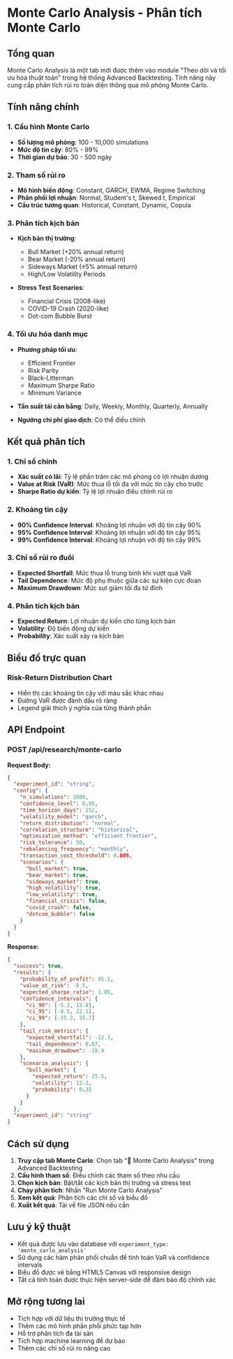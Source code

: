# Monte Carlo Analysis - Phân tích Monte Carlo

## Tổng quan

Monte Carlo Analysis là một tab mới được thêm vào module "Theo dõi và tối ưu hóa thuật toán" trong hệ thống Advanced Backtesting. Tính năng này cung cấp phân tích rủi ro toàn diện thông qua mô phỏng Monte Carlo.

## Tính năng chính

### 1. Cấu hình Monte Carlo
- **Số lượng mô phỏng**: 100 - 10,000 simulations
- **Mức độ tin cậy**: 80% - 99%
- **Thời gian dự báo**: 30 - 500 ngày

### 2. Tham số rủi ro
- **Mô hình biến động**: Constant, GARCH, EWMA, Regime Switching
- **Phân phối lợi nhuận**: Normal, Student's t, Skewed t, Empirical
- **Cấu trúc tương quan**: Historical, Constant, Dynamic, Copula

### 3. Phân tích kịch bản
- **Kịch bản thị trường**:
  - Bull Market (+20% annual return)
  - Bear Market (-20% annual return)
  - Sideways Market (±5% annual return)
  - High/Low Volatility Periods

- **Stress Test Scenarios**:
  - Financial Crisis (2008-like)
  - COVID-19 Crash (2020-like)
  - Dot-com Bubble Burst

### 4. Tối ưu hóa danh mục
- **Phương pháp tối ưu**:
  - Efficient Frontier
  - Risk Parity
  - Black-Litterman
  - Maximum Sharpe Ratio
  - Minimum Variance

- **Tần suất tái cân bằng**: Daily, Weekly, Monthly, Quarterly, Annually
- **Ngưỡng chi phí giao dịch**: Có thể điều chỉnh

## Kết quả phân tích

### 1. Chỉ số chính
- **Xác suất có lãi**: Tỷ lệ phần trăm các mô phỏng có lợi nhuận dương
- **Value at Risk (VaR)**: Mức thua lỗ tối đa với mức tin cậy cho trước
- **Sharpe Ratio dự kiến**: Tỷ lệ lợi nhuận điều chỉnh rủi ro

### 2. Khoảng tin cậy
- **90% Confidence Interval**: Khoảng lợi nhuận với độ tin cậy 90%
- **95% Confidence Interval**: Khoảng lợi nhuận với độ tin cậy 95%
- **99% Confidence Interval**: Khoảng lợi nhuận với độ tin cậy 99%

### 3. Chỉ số rủi ro đuôi
- **Expected Shortfall**: Mức thua lỗ trung bình khi vượt quá VaR
- **Tail Dependence**: Mức độ phụ thuộc giữa các sự kiện cực đoan
- **Maximum Drawdown**: Mức sụt giảm tối đa từ đỉnh

### 4. Phân tích kịch bản
- **Expected Return**: Lợi nhuận dự kiến cho từng kịch bản
- **Volatility**: Độ biến động dự kiến
- **Probability**: Xác suất xảy ra kịch bản

## Biểu đồ trực quan

### Risk-Return Distribution Chart
- Hiển thị các khoảng tin cậy với màu sắc khác nhau
- Đường VaR được đánh dấu rõ ràng
- Legend giải thích ý nghĩa của từng thành phần

## API Endpoint

### POST /api/research/monte-carlo

**Request Body:**
```json
{
  "experiment_id": "string",
  "config": {
    "n_simulations": 1000,
    "confidence_level": 0.95,
    "time_horizon_days": 252,
    "volatility_model": "garch",
    "return_distribution": "normal",
    "correlation_structure": "historical",
    "optimization_method": "efficient_frontier",
    "risk_tolerance": 50,
    "rebalancing_frequency": "monthly",
    "transaction_cost_threshold": 0.005,
    "scenarios": {
      "bull_market": true,
      "bear_market": true,
      "sideways_market": true,
      "high_volatility": true,
      "low_volatility": true,
      "financial_crisis": false,
      "covid_crash": false,
      "dotcom_bubble": false
    }
  }
}
```

**Response:**
```json
{
  "success": true,
  "results": {
    "probability_of_profit": 95.2,
    "value_at_risk": -8.5,
    "expected_sharpe_ratio": 1.85,
    "confidence_intervals": {
      "ci_90": [-5.2, 15.8],
      "ci_95": [-8.5, 22.1],
      "ci_99": [-15.3, 35.7]
    },
    "tail_risk_metrics": {
      "expected_shortfall": -12.3,
      "tail_dependence": 0.67,
      "maximum_drawdown": -18.9
    },
    "scenario_analysis": {
      "bull_market": {
        "expected_return": 25.5,
        "volatility": 12.3,
        "probability": 0.35
      }
    }
  },
  "experiment_id": "string"
}
```

## Cách sử dụng

1. **Truy cập tab Monte Carlo**: Chọn tab "🎲 Monte Carlo Analysis" trong Advanced Backtesting
2. **Cấu hình tham số**: Điều chỉnh các tham số theo nhu cầu
3. **Chọn kịch bản**: Bật/tắt các kịch bản thị trường và stress test
4. **Chạy phân tích**: Nhấn "Run Monte Carlo Analysis"
5. **Xem kết quả**: Phân tích các chỉ số và biểu đồ
6. **Xuất kết quả**: Tải về file JSON nếu cần

## Lưu ý kỹ thuật

- Kết quả được lưu vào database với `experiment_type: 'monte_carlo_analysis'`
- Sử dụng các hàm phân phối chuẩn để tính toán VaR và confidence intervals
- Biểu đồ được vẽ bằng HTML5 Canvas với responsive design
- Tất cả tính toán được thực hiện server-side để đảm bảo độ chính xác

## Mở rộng tương lai

- Tích hợp với dữ liệu thị trường thực tế
- Thêm các mô hình phân phối phức tạp hơn
- Hỗ trợ phân tích đa tài sản
- Tích hợp machine learning để dự báo
- Thêm các chỉ số rủi ro nâng cao 